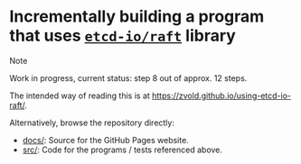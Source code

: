 # Incrementally building a program that uses [`etcd-io/raft`](https://github.com/etcd-io/raft) library

> [!NOTE]
> Work in progress, current status: step 8 out of approx. 12 steps.

The intended way of reading this is at https://zvold.github.io/using-etcd-io-raft/.

Alternatively, browse the repository directly:
- [docs/](docs/): Source for the GitHub Pages website.
- [src/](src/): Code for the programs / tests referenced above. 
